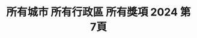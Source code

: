 ---
title: "所有城市 所有行政區 所有獎項 2024 第7頁"
description: "所有城市 所有行政區 所有獎項 2024 獲獎餐廳 第7頁"
keywords:
  - 美食競賽
  - 台灣美食
  - 美食精選
datePublished: "2025-06-30"
dateModified: "2025-07-04"
city: "所有城市"
district: "所有行政區"
award: "所有獎項"
year: "2024"
page: 7
count: 447

restaurants:
  - name: "雞家莊本店"
    city: "台北市"
    district: "中山區"
    address: "台北市中山區長春路55號"
    phone: "0225815954"
    geo: "25.055024231029858, 121.52608830755406"
    link: "台北市/中山區/雞家莊本店"
    google_map: "https://maps.app.goo.gl/xpVTT7kSXZ6U8cKF9"
    footinder: "https://footinder.com.tw/%e5%8f%b0%e5%8c%97%e5%b8%82%e4%b8%ad%e5%b1%b1%e5%8d%80/31241/"
    award:
    - name: "500盤"
      year: "2024"
  - name: "雞家莊六條店"
    city: "台北市"
    district: "中山區"
    address: "10491台北市中山區中山北路一段105巷9號"
    phone: "0225418261"
    geo: "25.05089158571083, 121.5230394197599"
    link: "台北市/中山區/雞家莊六條店"
    google_map: "https://maps.app.goo.gl/YRiaNEMGCP71qED48"
    footinder: "https://footinder.com.tw/%E5%8F%B0%E5%8C%97%E5%B8%82%E4%B8%AD%E5%B1%B1%E5%8D%80/30925/"
    award:
    - name: "500盤"
      year: "2024"
  - name: "元紀．台灣菜"
    city: "台中市"
    district: "西屯區"
    address: "台中市西屯區安和東路5號"
    phone: "0423586368"
    geo: "24.174323830875057, 120.62373768618482"
    link: "台中市/西屯區/元紀_台灣菜"
    google_map: "https://maps.app.goo.gl/KoXqNq9PGGYY3sLG7"
    footinder: "https://footinder.com.tw/%e5%8f%b0%e4%b8%ad%e5%b8%82%e8%a5%bf%e5%b1%af%e5%8d%80/362120/"
    award:
    - name: "500盤"
      year: "2024"
  - name: "昭和食堂"
    city: "台北市"
    district: "大安區"
    address: "台北市大安區仁愛路四段48巷30號"
    phone: "0933759009"
    geo: "25.036276913150456, 121.54700647548907"
    link: "台北市/大安區/昭和食堂"
    google_map: "https://maps.app.goo.gl/vi4FdkonRW972EgD7"
    footinder: "https://footinder.com.tw/%E5%8F%B0%E5%8C%97%E5%B8%82%E5%A4%A7%E5%AE%89%E5%8D%80/36311/"
    award:
    - name: "500盤"
      year: "2024"
  - name: "九記港式海鮮餐廳"
    city: "台北市"
    district: "中山區"
    address: "台北市中山區長春路104號"
    phone: "0225410546"
    geo: "25.05479755130303, 121.52806663188414"
    link: "台北市/中山區/九記港式海鮮餐廳"
    google_map: "https://maps.app.goo.gl/Q3TNGyHd9GHkPA2D9"
    footinder: "https://footinder.com.tw/%E5%8F%B0%E5%8C%97%E5%B8%82%E4%B8%AD%E5%B1%B1%E5%8D%80/8269/"
    award:
    - name: "500盤"
      year: "2024"
  - name: "Birdy Yakitori 燒鳥狂想曲"
    city: "台北市"
    district: "中山區"
    address: "台北市中山區樂群三路303號2F"
    phone: "0285020308"
    geo: "25.082795719787157, 121.56032849401385"
    link: "台北市/中山區/Birdy_Yakitori_燒鳥狂想曲"
    google_map: "https://maps.app.goo.gl/5zSFtDbZ6PPX2Rzz8"
    footinder: "https://footinder.com.tw/%E5%8F%B0%E5%8C%97%E5%B8%82%E4%B8%AD%E5%B1%B1%E5%8D%80/42538/"
    award:
    - name: "500盤"
      year: "2024"
  - name: "明壽司"
    city: "台北市"
    district: "中山區"
    address: "台北市中山區雙城街25巷6之3號"
    phone: "0225961069"
    geo: "25.066169086535727, 121.52487349398537"
    link: "台北市/中山區/明壽司"
    google_map: "https://maps.app.goo.gl/xXqyu7pzHrktN7xK8"
    footinder: "https://footinder.com.tw/%E5%8F%B0%E5%8C%97%E5%B8%82%E4%B8%AD%E5%B1%B1%E5%8D%80/31291/"
    award:
    - name: "500盤"
      year: "2024"
  - name: "渡邊日本料理"
    city: "台北市"
    district: "大安區"
    address: "台北市大安區忠孝東路四段216巷27弄10號"
    phone: "0227788825"
    geo: "25.039791827321462, 121.55357049818812"
    link: "台北市/大安區/渡邊日本料理"
    google_map: "https://maps.app.goo.gl/er8KxSwXRWaEA2Hn8"
    footinder: "https://footinder.com.tw/%e5%8f%b0%e5%8c%97%e5%b8%82%e5%a4%a7%e5%ae%89%e5%8d%80/105052/"
    award:
    - name: "500盤"
      year: "2024"
  - name: "台北萬豪酒店 宴客樓中餐廳"
    city: "台北市"
    district: "中山區"
    address: "台北市中山區樂群二路199號三樓"
    phone: "0221757918"
    geo: "25.080450827034152, 121.55894180377362"
    link: "台北市/中山區/台北萬豪酒店_宴客樓中餐廳"
    google_map: "https://maps.app.goo.gl/GM3cgbjFbHit65bH6"
    footinder: "https://footinder.com.tw/%e5%8f%b0%e5%8c%97%e5%b8%82%e4%b8%ad%e5%b1%b1%e5%8d%80/8805/"
    award:
    - name: "500盤"
      year: "2024"
---